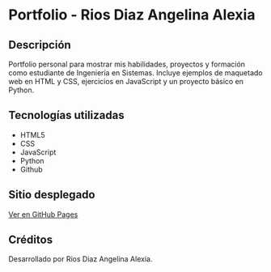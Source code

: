 # Portfolio - Rios Diaz Angelina Alexia

## Descripción
Portfolio personal para mostrar mis habilidades, proyectos y formación como estudiante de Ingeniería en Sistemas. Incluye ejemplos de maquetado web en HTML y CSS, ejercicios en JavaScript y un proyecto básico en Python.

## Tecnologías utilizadas
- HTML5
- CSS
- JavaScript
- Python
- Github

## Sitio desplegado
[Ver en GitHub Pages](https://github.com/Angie-rios/portfolio-AngelinaAlexia-RiosDiaz)

## Créditos
Desarrollado por Rios Diaz Angelina Alexia.
